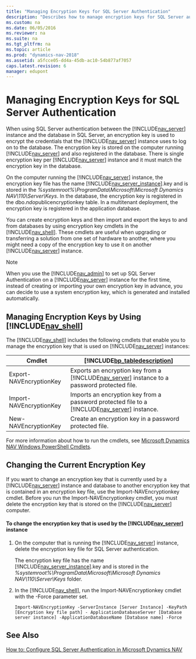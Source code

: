 ```yaml
---
title: "Managing Encryption Keys for SQL Server Authentication"
description: "Describes how to manage encryption keys for SQL Server authentication by using Microsoft Dynamics NAV Administration Shell."
ms.custom: na
ms.date: 06/05/2016
ms.reviewer: na
ms.suite: na
ms.tgt_pltfrm: na
ms.topic: article
ms.prod: "dynamics-nav-2018"
ms.assetid: a5fcce05-dd4a-45db-ac10-54b877af7057
caps.latest.revision: 6
manager: edupont
---
```

# Managing Encryption Keys for SQL Server Authentication
When using SQL Server authentication between the [!INCLUDE[nav_server](includes/nav_server_md.md)] instance and the database in SQL Server, an encryption key is used to encrypt the credentials that the [!INCLUDE[nav_server](includes/nav_server_md.md)] instance uses to log on to the database. The encryption key is stored on the computer running [!INCLUDE[nav_server](includes/nav_server_md.md)] and also registered in the database. There is single encryption key per [!INCLUDE[nav_server](includes/nav_server_md.md)] instance and it must match the encryption key in the database.  

 On the computer running the [!INCLUDE[nav_server](includes/nav_server_md.md)] instance, the encryption key file has the name [!INCLUDE[nav_server_instance](includes/nav_server_instance_md.md)].key and is stored in the *%systemroot%\\ProgramData\\Microsoft\\Microsoft Dynamics NAV\\110\\Server\\Keys*. In the database, the encryption key is registered in the dbo.$ndo$publicencryptionkey table. In a multitenant deployment, the encryption key is registered in the application database.  

 You can create encryption keys and then import and export the keys to and from databases by using encryption key cmdlets in the [!INCLUDE[nav_shell](includes/nav_shell_md.md)]. These cmdlets are useful when upgrading or transferring a solution from one set of hardware to another, where you might need a copy of the encryption key to use it on another [!INCLUDE[nav_server](includes/nav_server_md.md)] instance.  

> [!NOTE]  
>  When you use the [!INCLUDE[nav_admin](includes/nav_admin_md.md)] to set up SQL Server Authentication on a [!INCLUDE[nav_server](includes/nav_server_md.md)] instance for the first time, instead of creating or importing your own encryption key in advance, you can decide to use a system encryption key, which is generated and installed automatically.  

## Managing Encryption Keys by Using [!INCLUDE[nav_shell](includes/nav_shell_md.md)]  
 The [!INCLUDE[nav_shell](includes/nav_shell_md.md)] includes the following cmdlets that enable you to manage the encryption key that is used on [!INCLUDE[nav_server](includes/nav_server_md.md)] instances:  

|Cmdlet|[!INCLUDE[bp_tabledescription](includes/bp_tabledescription_md.md)]|  
|------------|---------------------------------------|  
|Export-NAVEncryptionKey|Exports an encryption key from a [!INCLUDE[nav_server](includes/nav_server_md.md)] instance to a password protected file.|  
|Import-NAVEncryptionKey|Imports an encryption key from a password protected file to a [!INCLUDE[nav_server](includes/nav_server_md.md)] instance.|  
|New-NAVEncryptionKey|Create an encryption key in a password protected file.|  

 For more information about how to run the cmdlets, see [Microsoft Dynamics NAV Windows PowerShell Cmdlets](Microsoft-Dynamics-NAV-Windows-PowerShell-Cmdlets.md).  

## Changing the Current Encryption Key  
 If you want to change an encryption key that is currently used by a [!INCLUDE[nav_server](includes/nav_server_md.md)] instance and database to another encryption key that is contained in an encryption key file, use the Import-NAVEncryptionkey cmdlet. Before you run the Import-NAVEncryptionkey cmdlet, you must delete the encryption key that is stored on the [!INCLUDE[nav_server](includes/nav_server_md.md)] computer.  

#### To change the encryption key that is used by the [!INCLUDE[nav_server](includes/nav_server_md.md)] instance  

1.  On the computer that is running the [!INCLUDE[nav_server](includes/nav_server_md.md)] instance, delete the encryption key file for SQL Server authentication.  

     The encryption key file has the name [!INCLUDE[nav_server_instance](includes/nav_server_instance_md.md)].key and is stored in the *%systemroot%\\ProgramData\\Microsoft\\Microsoft Dynamics NAV\\110\\Server\\Keys* folder.  

2.  In the [!INCLUDE[nav_shell](includes/nav_shell_md.md)], run the Import-NAVEncryptionkey cmdlet with the -Force parameter set.  

    ```  
    Import-NAVEncryptionKey -ServerInstance [Server Instance] -KeyPath [Encryption key file path] - ApplicationDatabaseServer [Database server instance] -ApplicationDatabaseName [Database name] -Force  
    ```  

## See Also  
 [How to: Configure SQL Server Authentication in Microsoft Dynamics NAV](How-to--Configure-SQL-Server-Authentication-in-Microsoft-Dynamics-NAV.md)
